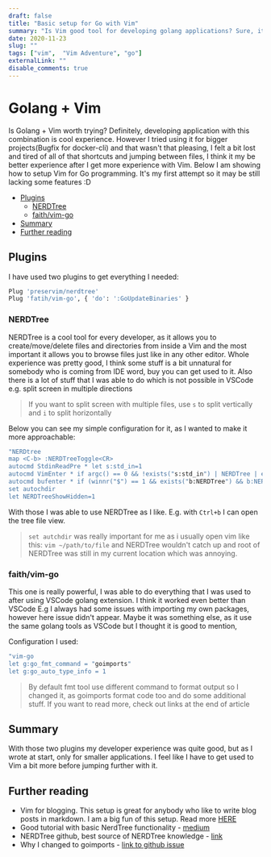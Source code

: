 ```yaml
---
draft: false
title: "Basic setup for Go with Vim"
summary: "Is Vim good tool for developing golang applications? Sure, it may not be the best choice but at the same time it is really fun to work this way, you will feel a bit like those cool hackers in a movies, which is nice."
date: 2020-11-23
slug: ""
tags: ["vim",  "Vim Adventure", "go"]
externalLink: ""
disable_comments: true
---
```


# Golang + Vim
Is Golang + Vim worth trying? Definitely, developing application with this combination is cool experience. However I tried using it for bigger projects(Bugfix for docker-cli) and that wasn't that pleasing, I felt a bit lost and tired of all of that shortcuts and jumping between files, I think it my be better experience after I get more experience with Vim. Below I am showing how to setup Vim for Go programming. It's my first attempt so it may be still lacking some features :D 


<!-- vim-markdown-toc GFM -->

* [Plugins](#plugins)
    * [NERDTree](#nerdtree)
    * [faith/vim-go](#faithvim-go)
* [Summary](#summary)
* [Further reading](#further-reading)

<!-- vim-markdown-toc -->

## Plugins

I have used two plugins to get everything I needed:
```bash
Plug 'preservim/nerdtree'
Plug 'fatih/vim-go', { 'do': ':GoUpdateBinaries' }
``` 

### NERDTree

NERDTree is a cool tool for every developer, as it allows you to create/move/delete files and directories from inside a Vim and the most important it allows you to browse files just like in any other editor. Whole experience was pretty good, I think some stuff is a bit unnatural for somebody who is coming from IDE word, buy you can get used to it. Also there is a lot of stuff that I was able to do which is not possible in VSCode e.g. split screen in multiple directions

> If you want to split screen with multiple files, use `s` to split vertically and `i` to split horizontally

Below you can see my simple configuration for it, as I wanted to make it more approachable:

```bash
"NERDtree
map <C-b> :NERDTreeToggle<CR>
autocmd StdinReadPre * let s:std_in=1
autocmd VimEnter * if argc() == 0 && !exists("s:std_in") | NERDTree | endif
autocmd bufenter * if (winnr("$") == 1 && exists("b:NERDTree") && b:NERDTree.isTabTree()) | q | endif
set autochdir
let NERDTreeShowHidden=1
```

With those I was able to use NERDTree as I like. E.g. with `Ctrl+b` I can open the tree file view. 

> `set autchdir` was really important for me as i usually open vim like this: `vim ~/path/to/file` and NERDTree wouldn't catch up and root of NERDTree was still in my current location which was annoying.

### faith/vim-go

This one is really powerful, I was able to do everything that I was used to after using VSCode golang extension. I think it worked even better than VSCode E.g I always had some issues with importing my own packages, however here issue didn't appear. Maybe it was something else, as it use the same golang tools as VSCode but I thought it is good to mention, 

Configuration I used:
```bash
"vim-go
let g:go_fmt_command = "goimports"
let g:go_auto_type_info = 1
```

> By default fmt tool use different command to format output so I changed it, as goimports format code too and do some additional stuff. If you want to read more, check out links at the end of article

## Summary

With those two plugins my developer experience was quite good, but as I wrote at start, only for smaller applications. I feel like I have to get used to Vim a bit more before jumping further with it. 

## Further reading

- Vim for blogging. This setup is great for anybody who like to write blog posts in markdown. I am a big fun of this setup. Read more [HERE](/posts/vim/vim-setup-for-blogging/) 
- Good tutorial with basic NerdTree functionality - [medium](https://medium.com/usevim/nerd-tree-guide-bb22c803dcd2)
- NERDTree github, best source of NERDTree knowledge - [link](https://github.com/preservim/nerdtree)
- Why I changed to goimports - [link to github issue](https://github.com/fatih/vim-go/issues/207)

